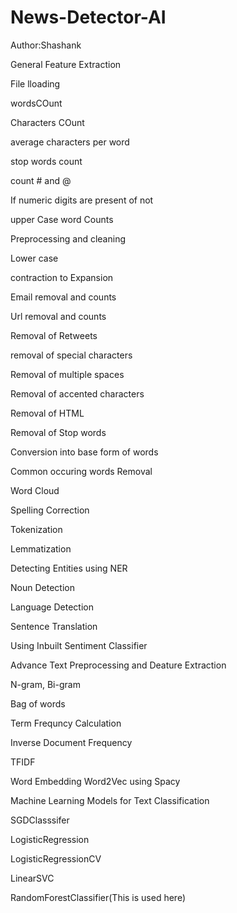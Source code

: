 # News-Detector-AI
Author:Shashank

General Feature Extraction

File lloading

wordsCOunt

Characters COunt

average characters per word

stop words count

count # and @

If numeric digits are present of not

upper Case word Counts

Preprocessing and cleaning

Lower case

contraction to Expansion

Email removal and counts

Url removal and counts

Removal of Retweets

removal of special characters

Removal of multiple spaces

Removal of accented characters

Removal of HTML

Removal of Stop words

Conversion into base form of words

Common occuring words Removal

Word Cloud

Spelling Correction

Tokenization

Lemmatization

Detecting Entities using NER

Noun Detection

Language Detection

Sentence Translation

Using Inbuilt Sentiment Classifier

Advance Text Preprocessing and Deature Extraction

N-gram, Bi-gram

Bag of words

Term Frequncy Calculation

Inverse Document Frequency

TFIDF

Word Embedding Word2Vec using Spacy

Machine Learning Models for Text Classification

SGDClasssifer

LogisticRegression

LogisticRegressionCV

LinearSVC

RandomForestClassifier(This is used here)

